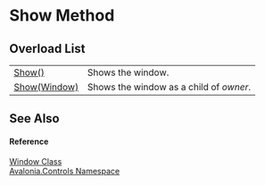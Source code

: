 # Show Method


## Overload List
<table>
<tr>
<td><a href="M_Avalonia_Controls_Window_Show">Show()</a></td>
<td>Shows the window.</td>
</tr>
<tr>
<td><a href="M_Avalonia_Controls_Window_Show_1">Show(Window)</a></td>
<td>Shows the window as a child of <em>owner</em>.</td>
</tr>
</table>

## See Also


#### Reference
<a href="T_Avalonia_Controls_Window">Window Class</a>  
<a href="N_Avalonia_Controls">Avalonia.Controls Namespace</a>  
